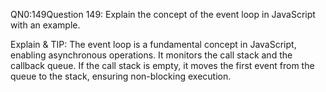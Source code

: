 QN0:149Question 149: Explain the concept of the event loop in JavaScript with an example.

Explain & TIP: The event loop is a fundamental concept in JavaScript, enabling asynchronous operations. It monitors the call stack and the callback queue. If the call stack is empty, it moves the first event from the queue to the stack, ensuring non-blocking execution.
